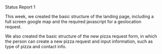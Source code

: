 Status Report 1

This week, we created the basic structure of the landing page,
including a full screen google map and the required javascript
for a geolocation request.

We also created the basic structure of the new pizza request
form, in which the person can create a new pizza request and
input information, such as type of pizza and contact info.